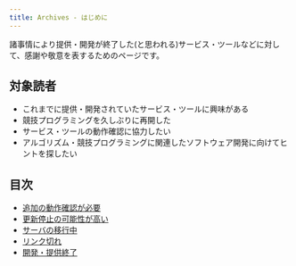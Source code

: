 ```yaml
---
title: Archives - はじめに
---
```


諸事情により提供・開発が終了した(と思われる)サービス・ツールなどに対して、感謝や敬意を表するためのページです。

## 対象読者

- これまでに提供・開発されていたサービス・ツールに興味がある
- 競技プログラミングを久しぶりに再開した
- サービス・ツールの動作確認に協力したい
- アルゴリズム・競技プログラミングに関連したソフトウェア開発に向けてヒントを探したい

## 目次

- [追加の動作確認が必要](./need_to_confirm_operation)
- [更新停止の可能性が高い](./outdated_information)
- [サーバの移行中](./migrate_servers)
- [リンク切れ](./broken_links)
- [開発・提供終了](./no_longer_available)

